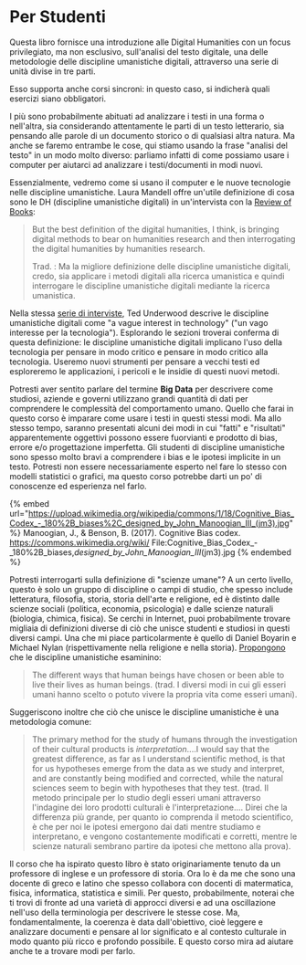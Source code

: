 # Per Studenti

Questa libro fornisce una  introduzione  alle Digital Humanities con un focus privilegiato, ma non esclusivo, sull'analisi del testo digitale, una delle metodologie delle discipline umanistiche digitali,  attraverso una serie di unità divise in tre parti.&#x20;

Esso supporta anche corsi sincroni: in questo caso, si indicherà quali esercizi siano obbligatori.

I più sono probabilmente abituati ad analizzare i testi in una forma o nell'altra, sia considerando attentamente le parti di un testo letterario, sia pensando alle parole di un documento storico o di qualsiasi altra natura. Ma anche se faremo entrambe le cose, qui stiamo usando la frase "analisi del testo" in un modo molto diverso: parliamo infatti di come possiamo usare i computer per aiutarci ad analizzare i testi/documenti in modi nuovi.

Essenzialmente, vedremo come si usano il computer e le nuove tecnologie nelle discipline umanistiche. Laura Mandell offre un'utile definizione di cosa sono le DH (discipline umanistiche digitali) in un'intervista con la [Review of Books](https://lareviewofbooks.org/article/digital-humanities-interview-laura-mandell/):

> But the best definition of the digital humanities, I think, is bringing digital methods to bear on humanities research and then interrogating the digital humanities by humanities research.
>
> Trad. : Ma la migliore definizione delle discipline umanistiche digitali, credo, sia applicare i metodi digitali alla ricerca umanistica e quindi interrogare le discipline umanistiche digitali mediante la ricerca umanistica.

Nella stessa [serie di interviste](https://lareviewofbooks.org/article/digital-humanities-interview-ted-underwood/), Ted Underwood descrive le discipline umanistiche digitali come "a vague interest in technology" ("un vago interesse per la tecnologia"). Esplorando le sezioni troverai conferma di questa  definizione: le discipline umanistiche digitali implicano l'uso della tecnologia per pensare in modo critico e pensare in modo critico alla tecnologia. Useremo nuovi strumenti per pensare a vecchi testi ed esploreremo le applicazioni, i pericoli e le insidie di questi nuovi metodi.

Potresti aver sentito parlare del termine **Big Data** per descrivere come studiosi, aziende e governi utilizzano grandi quantità di dati per comprendere le complessità del comportamento umano. Quello che farai in questo corso è imparare come usare i testi in questi stessi modi. Ma allo stesso tempo, saranno presentati alcuni dei modi in cui "fatti" e "risultati" apparentemente oggettivi possono essere fuorvianti e prodotto di bias, errore e/o progettazione imperfetta. Gli studenti di discipline umanistiche sono spesso molto bravi a comprendere i bias e le ipotesi implicite in un testo. Potresti non essere necessariamente esperto nel fare lo stesso con modelli statistici o grafici, ma questo corso potrebbe darti un po' di conoscenze ed esperienza nel farlo.&#x20;

{% embed url="https://upload.wikimedia.org/wikipedia/commons/1/18/Cognitive_Bias_Codex_-_180%2B_biases%2C_designed_by_John_Manoogian_III_(jm3).jpg" %}
Manoogian, J., & Benson, B. (2017). Cognitive Bias codex. https://commons.wikimedia.org/wiki/ File:Cognitive\_Bias\_Codex\_-\_180%2B\_biases,_designed\_by\_John\_Manoogian\_III_(jm3).jpg
{% endembed %}

Potresti interrogarti sulla definizione di "scienze umane"? A un certo livello, questo è solo un gruppo di discipline o campi di studio, che spesso include letteratura, filosofia, storia, storia dell'arte e religione, ed è distinto dalle scienze sociali (politica, economia, psicologia) e dalle scienze naturali (biologia, chimica, fisica). Se cerchi in Internet, puoi probabilmente trovare migliaia di definizioni diverse di ciò che unisce studenti e studiosi in questi diversi campi. Una che mi piace particolarmente è quello di Daniel Boyarin e Michael Nylan (rispettivamente nella religione e nella storia). [Propongono](https://www.npr.org/sections/13.7/2015/10/26/452003593/the-humanities-what-s-the-big-idea?t=1645126932083) che le discipline umanistiche esaminino:

> The different ways that human beings have chosen or been able to live their lives as human beings. (trad. I diversi modi in cui gli esseri umani hanno scelto o potuto vivere la propria vita come esseri umani).

Suggeriscono inoltre che ciò che unisce le discipline umanistiche è una metodologia comune:

> The primary method for the study of humans through the investigation of their cultural products is _interpretation_....I would say that the greatest difference, as far as I understand scientific method, is that for us hypotheses emerge from the data as we study and interpret, and are constantly being modified and corrected, while the natural sciences seem to begin with hypotheses that they test. (trad. Il metodo principale per lo studio degli esseri umani attraverso l'indagine dei loro prodotti culturali è l'interpretazione.... Direi che la differenza più grande, per quanto io comprenda il metodo scientifico, è che per noi le ipotesi emergono dai dati mentre studiamo e interpretano, e vengono costantemente modificati e corretti, mentre le scienze naturali sembrano partire da ipotesi che mettono alla prova).

Il corso che ha ispirato questo  libro è stato originariamente tenuto da un professore di inglese e un professore di storia. Ora lo è da me che sono una docente di greco e latino che spesso  collabora con docenti di matermatica, fisica, informatica, statistica e simili. Per questo, probabilmente, noterai che ti trovi di fronte ad una varietà di approcci diversi e ad una oscillazione nell'uso della terminologia  per descrivere le stesse cose. Ma, fondamentalmente, la coerenza è data dall'obiettivo, cioè leggere e analizzare documenti e pensare al lor significato e al contesto culturale in modo quanto più ricco e profondo possibile. E questo corso mira ad aiutare anche te a trovare modi per farlo.
